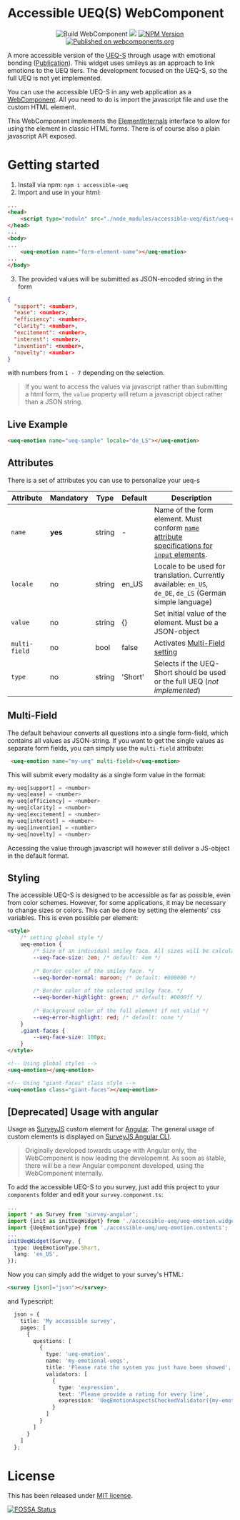 # Accessible UEQ(S) WebComponent

<p align="center">
  <img src="https://github.com/daHaimi/accessible-ueq/actions/workflows/build-wc.yml/badge.svg" alt="Build WebComponent" />
  <a href="https://app.fossa.com/projects/git%2Bgithub.com%2FdaHaimi%2Faccessible-ueq?ref=badge_shield" alt="FOSSA Status"><img src="https://app.fossa.com/api/projects/git%2Bgithub.com%2FdaHaimi%2Faccessible-ueq.svg?type=shield"/></a>
  <a href="https://www.npmjs.com/package/accessible-ueq"><img src="https://img.shields.io/npm/v/accessible-ueq.svg" alt="NPM Version"></a>
  <a href="https://www.webcomponents.org/element/accessible-ueq"><img src="https://img.shields.io/badge/webcomponents.org-published-blue.svg" alt="Published on webcomponents.org" /></a>
</p>

A more accessible version of the [UEQ-S](https://www.ueq-online.org) through usage with emotional bonding ([Publication](https://doi.org/10.1145/3473856.3473990)).
This widget uses smileys as an approach to link emotions to the UEQ tiers.
The development focused on the UEQ-S, so the full UEQ is not yet implemented.

You can use the accessible UEQ-S in any web application as a [WebComponent](https://www.webcomponents.org/).
All you need to do is import the javascript file and use the custom HTML element.

This WebComponent implements the [ElementInternals](https://yari-demos.prod.mdn.mozit.cloud/en-US/docs/Web/API/ElementInternals) interface
to allow for using the element in classic HTML forms. There is of course also a plain javascript API exposed.

# Getting started
1. Install via npm: `npm i accessible-ueq`
2. Import and use in your html:
```html
...
<head>
    <script type="module" src="./node_modules/accessible-ueq/dist/ueq-emotion.webcomponent.mjs"></script>
</head>
...
<body>
...
    <ueq-emotion name="form-element-name"></ueq-emotion>
...
</body>
```
3. The provided values will be submitted as JSON-encoded string in the form
```json
{
  "support": <number>,
  "ease": <number>,
  "efficiency": <number>,
  "clarity": <number>,
  "excitement": <number>,
  "interest": <number>,
  "invention": <number>,
  "novelty": <number>
}
```
with numbers from `1 - 7` depending on the selection.

> If you want to access the values via javascript rather than submitting a html form,
> the `value` property will return a javascript object rather than a JSON string. 

## Live Example
<!--
```
<custom-element-demo>
  <template>
    <link rel="import" href="example.html">
    <next-code-block></next-code-block>
  </template>
</custom-element-demo>
```
-->
```html
<ueq-emotion name="ueq-sample" locale="de_LS"></ueq-emotion>
```

## Attributes
There is a set of attributes you can use to personalize your ueq-s

| Attribute     | Mandatory | Type   | Default | Description |
| ------------- | --------- | ------ | ------- | ----------- |
| `name`        | __yes__   | string | -       | Name of the form element. Must conform [`name` attribute specifications for `input` elements](https://www.w3.org/TR/html52/sec-forms.html#naming-form-controls-the-name-attribute). |
| `locale`      | no        | string | en_US   | Locale to be used for translation. Currently available: `en_US`, `de_DE`, `de_LS` (German simple language) |
| `value`       | no        | string | {}      | Set initial value of the element. Must be a JSON-object |
| `multi-field` | no        | bool   | false   | Activates [Multi-Field setting](#multi-field) |
| `type`        | no        | string | 'Short' | Selects if the UEQ-Short should be used or the full UEQ (_not implemented_) |

## Multi-Field
The default behaviour converts all questions into a single form-field, which contains all values as JSON-string.
If you want to get the single values as separate form fields, you can simply use the `multi-field` attribute:
```html
 <ueq-emotion name="my-ueq" multi-field></ueq-emotion>
```
This will submit every modality as a single form value in the format:
```javascript
my-ueq[support] = <number>
my-ueq[ease] = <number>
my-ueq[efficiency] = <number>
my-ueq[clarity] = <number>
my-ueq[excitement] = <number>
my-ueq[interest] = <number>
my-ueq[invention] = <number>
my-ueq[novelty] = <number>
```

Accessing the value through javascript will however still deliver a JS-object in the default format.

## Styling
The accessible UEQ-S is designed to be accessible as far as possible, even from color schemes.
However, for some applications, it may be necessary to change sizes or colors.
This can be done by setting the elements' css variables. This is even possible per element:
```html
<style>
    /* setting global style */
    ueq-emotion {
        /* Size of an individual smiley face. All sizes will be calculated based on this. */
        --ueq-face-size: 2em; /* default: 4em */
        
        /* Border color of the smiley face. */
        --ueq-border-normal: maroon; /* default: #000000 */
        
        /* Border color of the selected smiley face. */
        --ueq-border-highlight: green; /* default: #0000ff */
        
        /* Background color of the full element if not valid */
        --ueq-error-highlight: red; /* default: none */
    }
    .giant-faces {
        --ueq-face-size: 100px;
    }
</style>

<!-- Using global styles -->
<ueq-emotion></ueq-emotion>

<!-- Using "giant-faces" class style -->
<ueq-emotion class="giant-faces"></ueq-emotion>

```

## [Deprecated] Usage with angular
Usage as [SurveyJS](https://surveyjs.io) custom element for [Angular](https://angular.io/).
The general usage of custom elements is displayed on [SurveyJS Angular CLI](https://github.com/surveyjs/surveyjs_angular_cli).

> Originally developed towards usage with Angular only, the WebComponent is now leading the developemnt. 
> As soon as stable, there will be a new Angular component developed, using the WebComponent internally.

To add the accessible UEQ-S to you survey, just add this project to your `components` folder and edit your `survey.component.ts`:
```typescript
...
import * as Survey from 'survey-angular';
import {init as initUeqWidget} from './accessible-ueq/ueq-emotion.widget';
import {UeqEmotionType} from './accessible-ueq/ueq-emotion.contents';
...
initUeqWidget(Survey, {
  type: UeqEmotionType.Short,
  lang: 'en_US',
});

```
Now you can simply add the widget to your survey's HTML:
```html
<survey [json]="json"></survey>
```
and Typescript:
```typescript
  json = {
    title: 'My accessible survey',
    pages: [
      {
        questions: [
          {
            type: 'ueq-emotion',
            name: 'my-emotional-ueqs',
            title: 'Please rate the system you just have been showed',
            validators: [
              {
                type: 'expression',
                text: 'Please provide a rating for every line',
                expression: 'UeqEmotionAspectsCheckedValidator({my-emotional-ueqs}, Short)'
              }
            ]
          }
        ]
      }
    ]
  };
```

# License
This has been released under [MIT license](LICENSE).

[![FOSSA Status](https://app.fossa.com/api/projects/git%2Bgithub.com%2FdaHaimi%2Faccessible-ueq.svg?type=large)](https://app.fossa.com/projects/git%2Bgithub.com%2FdaHaimi%2Faccessible-ueq?ref=badge_large)
